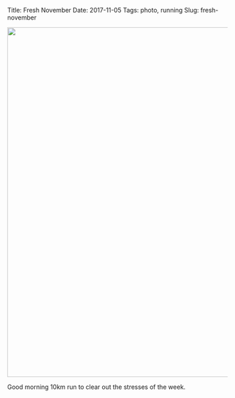 Title: Fresh November
Date: 2017-11-05
Tags: photo, running
Slug: fresh-november

<img src="/media/images/2017-11-05 canal.jpg" width=800 />

Good morning 10km run to clear out the stresses of the week.
